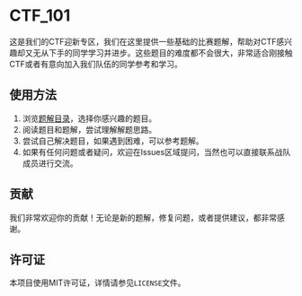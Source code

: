 # CTF_101

这是我们的CTF迎新专区，我们在这里提供一些基础的比赛题解，帮助对CTF感兴趣却又无从下手的同学学习并进步。这些题目的难度都不会很大，非常适合刚接触CTF或者有意向加入我们队伍的同学参考和学习。

## 使用方法

1. 浏览[题解目录](CONTENT.md)，选择你感兴趣的题目。
2. 阅读题目和题解，尝试理解解题思路。
3. 尝试自己解决题目，如果遇到困难，可以参考题解。
4. 如果有任何问题或者疑问，欢迎在Issues区域提问，当然也可以直接联系战队成员进行交流。

## 贡献

我们非常欢迎你的贡献！无论是新的题解，修复问题，或者提供建议，都非常感谢。

## 许可证

本项目使用MIT许可证，详情请参见`LICENSE`文件。
